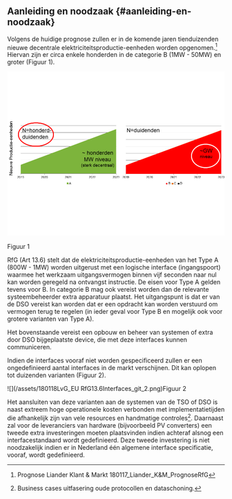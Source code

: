 ## Aanleiding en noodzaak {#aanleiding-en-noodzaak}

Volgens de huidige prognose zullen er in de komende jaren tienduizenden nieuwe decentrale elektriciteitsproductie-eenheden worden opgenomen.[^1] Hiervan zijn er circa enkele honderden in de categorie B \(1MW - 50MW\) en groter \(Figuur 1\).

![\\fspaka02\userdata7a$\AL11072\Documents\Z\_EU DSO transformatie\T1\. Data-Interface\180118LvG\_EU RfG13.6Interfaces\_git\_1.png](../assets/fspaka02userdata7aal11072docu.png)

Figuur 1

RfG \(Art 13.6\) stelt dat de elektriciteitsproductie-eenheden van het Type A \(800W - 1MW\) worden uitgerust met een logische interface \(ingangspoort\) waarmee het werkzaam uitgangsvermogen binnen vijf seconden naar nul kan worden geregeld na ontvangst instructie. De eisen voor Type A gelden tevens voor B. In categorie B mag ook vereist worden dan de relevante systeembeheerder extra apparatuur plaatst. Het uitgangspunt is dat er van de DSO vereist kan worden dat er een opdracht kan worden verstuurd om vermogen terug te regelen \(in ieder geval voor Type B en mogelijk ook voor grotere varianten van Type A\).

Het bovenstaande vereist een opbouw en beheer van systemen of extra door DSO bijgeplaatste device, die met deze interfaces kunnen communiceren.

Indien de interfaces vooraf niet worden gespecificeerd zullen er een ongedefinieerd aantal interfaces in de markt verschijnen. Dit kan oplopen tot duizenden varianten \(Figuur 2\).

![](/assets/180118LvG_EU RfG13.6Interfaces_git_2.png)Figuur 2

Het aansluiten van deze varianten aan de systemen van de TSO of DSO is naast extreem hoge operationele kosten verbonden met implementatietijden die afhankelijk zijn van vele resources en handmatige controles[^2]. Daarnaast zal voor de leveranciers van hardware \(bijvoorbeeld PV converters\) een tweede extra investeringen moeten plaatsvinden indien achteraf alsnog een interfacestandaard wordt gedefinieerd. Deze tweede investering is niet noodzakelijk indien er in Nederland één algemene interface specificatie, vooraf, wordt gedefinieerd.

[^1]: Prognose Liander Klant & Markt 180117\_Liander\_K&M\_PrognoseRfG

[^2]: Business cases uitfasering oude protocollen en dataschoning.

